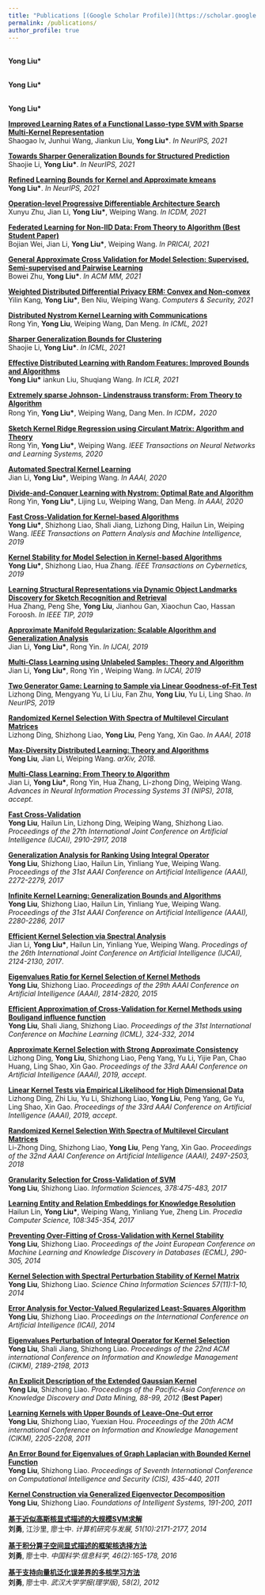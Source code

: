 ```yaml
---
title: "Publications [(Google Scholar Profile)](https://scholar.google.com/citations?user=vVhmzbAAAAAJ&hl=zh-CN)"
permalink: /publications/
author_profile: true
---
```

<b>[]()</b> <br>
<b>Yong Liu*</b>  <i></i>

<b>[]()</b> <br>
<b>Yong Liu*</b>  <i></i>

<b>[]()</b> <br>
<b>Yong Liu*</b>  <i></i>

<b>[Improved Learning Rates of a Functional Lasso-type SVM with Sparse Multi-Kernel Representation]()</b> <br>
Shaogao lv, Junhui Wang, Jiankun Liu, <b>Yong Liu*</b>.  <i>In NeurIPS, 2021</i>

<b>[Towards Sharper Generalization Bounds for Structured Prediction]()</b> <br>
Shaojie Li, <b>Yong Liu*</b>.  <i>In NeurIPS, 2021</i>

<b>[Refined Learning Bounds for Kernel and Approximate kmeans]()</b> <br>
<b>Yong Liu*</b>.  <i>In NeurIPS, 2021</i>

<b>[Operation-level Progressive Differentiable Architecture Search]()</b> <br>
Xunyu Zhu, Jian Li,  <b>Yong Liu*</b>, Weiping Wang.  <i>In ICDM, 2021</i>

<b>[Federated Learning for Non-IID Data: From Theory to Algorithm (Best Student Paper)]()</b> <br>
Bojian Wei, Jian Li, <b>Yong Liu*</b>, Weiping Wang.   <i>In PRICAI, 2021</i>

<b>[General Approximate Cross Validation for Model Selection: Supervised, Semi-supervised and Pairwise Learning]()</b> <br>
Bowei Zhu, <b>Yong Liu*</b>.  <i>In ACM MM, 2021</i>

<b>[Weighted Distributed Differential Privacy ERM: Convex and Non-convex]()</b> <br>
Yilin Kang, <b>Yong Liu*</b>, Ben Niu, Weiping Wang.   <i> Computers & Security, 2021</i>

<b>[Distributed Nystrom Kernel Learning with Communications]()</b> <br>
Rong Yin, <b>Yong Liu</b>, Weiping Wang, Dan Meng.   <i>In ICML, 2021</i>

<b>[Sharper Generalization Bounds for Clustering]()</b> <br>
Shaojie Li, <b>Yong Liu*</b>. <i>In ICML, 2021</i>

<b>[Effective Distributed Learning with Random Features: Improved Bounds and Algorithms]()</b> <br>
<b>Yong Liu*</b> iankun Liu, Shuqiang Wang. <i>In ICLR, 2021</i>

<b>[Extremely sparse Johnson- Lindenstrauss transform: From Theory to Algorithm]()</b> <br>
Rong Yin, <b>Yong Liu*</b>, Weiping Wang, Dang Men.  <i>In ICDM，2020</i>

<b>[Sketch Kernel Ridge Regression using Circulant Matrix: Algorithm and Theory]()</b> <br>
Rong Yin, <b>Yong Liu*</b>, Weiping Wang.  <i>IEEE Transactions on Neural Networks and Learning Systems, 2020</i>

<b>[Automated Spectral Kernel Learning]()</b> <br>
Jian Li, <b>Yong Liu*</b>, Weiping Wang.  <i>In AAAI, 2020</i>

<b>[Divide-and-Conquer Learning with Nystrom: Optimal Rate and Algorithm]()</b> <br>
Rong Yin, <b>Yong Liu*</b>, Lijing Lu, Weiping Wang, Dan Meng.  <i>In AAAI, 2020</i>

<b>[Fast Cross-Validation for Kernel-based Algorithms]()</b> <br>
 <b>Yong Liu*</b>, Shizhong Liao, Shali Jiang, Lizhong Ding, Hailun Lin, Weiping Wang.  <i>IEEE Transactions on Pattern Analysis and Machine Intelligence, 2019</i>

<b>[Kernel Stability for Model Selection in Kernel-based Algorithms]()</b> <br>
 <b>Yong Liu*</b>, Shizhong Liao, Hua Zhang. <i>IEEE Transactions on Cybernetics, 2019 </i>

<b>[Learning Structural Representations via Dynamic Object Landmarks Discovery for Sketch Recognition and Retrieval]()</b> <br>
Hua Zhang, Peng She, <b>Yong Liu</b>, Jianhou Gan, Xiaochun Cao, Hassan Foroosh.  <i>In IEEE TIP, 2019</i>

<b>[Approximate Manifold Regularization: Scalable Algorithm and Generalization Analysis]()</b> <br>
Jian Li, <b>Yong Liu*</b>, Rong Yin.  <i>In IJCAI, 2019</i>

<b>[Multi-Class Learning using Unlabeled Samples: Theory and Algorithm]()</b> <br>
Jian Li, <b>Yong Liu*</b>, Rong Yin , Weiping Wang. <i>In IJCAI, 2019</i>

<b>[Two Generator Game: Learning to Sample via Linear Goodness-of-Fit Test]()</b> <br>
Lizhong Ding, Mengyang Yu, Li Liu, Fan Zhu, <b>Yong Liu</b>, Yu Li, Ling Shao. <i>In NeurIPS, 2019</i>

<b>[Randomized Kernel Selection With Spectra of Multilevel Circulant Matrices]()</b> <br>
Lizhong Ding, Shizhong Liao, <b>Yong Liu</b>, Peng Yang, Xin Gao. <i>In AAAI, 2018</i>

<b>[Max-Diversity Distributed Learning: Theory and Algorithms]()</b> <br>
<b>Yong Liu</b>, Jian Li, Weiping Wang. <i>arXiv, 2018.</i>

<b>[Multi-Class Learning: From Theory to Algorithm](http://liuyonggsai.github.io/files/nips2018-mc.pdf)</b> <br>
Jian Li, <b>Yong Liu*</b>, Rong Yin, Hua Zhang, Li-zhong Ding, Weiping Wang. <i>Advances in Neural Information Processing Systems 31 (NIPS), 2018, accept</i>.

<b>[Fast Cross-Validation](http://liuyonggsai.github.io/files/IJCAI2018-fcv.pdf)</b><br>
<b>Yong Liu</b>, Hailun Lin, Lizhong Ding, Weiping Wang, Shizhong Liao. <i>Proceedings of the 27th International Joint Conference on Artificial Intelligence (IJCAI), 2910-2917, 2018</i>

<b>[Generalization Analysis for Ranking Using Integral Operator](http://liuyonggsai.github.io/files/aaai2017-ga.pdf)</b><br>
<b>Yong Liu</b>, Shizhong Liao, Hailun Lin, Yinliang Yue, Weiping Wang. <i>Proceedings of the 31st AAAI Conference on Artificial Intelligence (AAAI), 2272-2279, 2017</i>

<b>[Infinite Kernel Learning: Generalization Bounds and Algorithms](http://liuyonggsai.github.io/files/aaai2017-ikl.pdf)</b><br>
<b>Yong Liu</b>, Shizhong Liao, Hailun Lin, Yinliang Yue, Weiping Wang. <i>Proceedings of the 31st AAAI Conference on Artificial Intelligence (AAAI), 2280-2286, 2017</i>

<b>[Efficient Kernel Selection via Spectral Analysis](http://liuyonggsai.github.io/files/ijcai2017-sm.pdf)</b><br>
Jian Li, <b>Yong Liu*</b>, Hailun Lin, Yinliang Yue, Weiping Wang. <i>Procedings of the 26th International Joint Conference on Artificial Intelligence (IJCAI), 2124-2130, 2017</i>.

<b>[Eigenvalues Ratio for Kernel Selection of Kernel Methods](http://liuyonggsai.github.io/files/aaai2015-kr.pdf)</b><br>
<b>Yong Liu</b>, Shizhong Liao. <i>Proceedings of the 29th AAAI Conference on Artificial Intelligence (AAAI), 2814-2820, 2015</i>

<b>[Efficient Approximation of Cross-Validation for Kernel Methods using Bouligand influence function](http://liuyonggsai.github.io/files/icml2014-bif.pdf)</b><br>
<b>Yong Liu</b>, Shali Jiang, Shizhong Liao. <i>Proceedings of the 31st International Conference on Machine Learning (ICML), 324-332, 2014</i>

<b>[Approximate Kernel Selection with Strong Approximate Consistency](http://liuyonggsai.github.io/files/aaai2019-aks.pdf)</b> <br>Lizhong Ding, <b>Yong Liu</b>, Shizhong Liao, Peng Yang, Yu Li, Yijie Pan, Chao Huang, Ling Shao, Xin Gao. <i> Proceedings of the 33rd AAAI Conference on Artificial Intelligence (AAAI), 2019, accept</i>.

<b>[Linear Kernel Tests via Empirical Likelihood for High Dimensional Data](http://liuyonggsai.github.io/files/aaai2019-lkt.pdf)</b> <br>Lizhong Ding, Zhi Liu, Yu Li, Shizhong Liao, <b>Yong Liu</b>, Peng Yang, Ge Yu, Ling Shao, Xin Gao. <i>Proceedings of the 33rd AAAI Conference on Artificial Intelligence (AAAI), 2019, accept</i>.

<b>[Randomized Kernel Selection With Spectra of Multilevel Circulant Matrices](http://liuyonggsai.github.io/files/AAAI2018-rks.pdf) </b><br> Li-Zhong Ding, Shizhong Liao, <b>Yong Liu</b>, Peng Yang, Xin Gao. <i>Proceedings of the 32nd AAAI Conference on Artificial Intelligence (AAAI), 2497-2503, 2018</i>

<b>[Granularity Selection for Cross-Validation of SVM](http://liuyonggsai.github.io/files/IS2017-gs.pdf)</b><br>
<b>Yong Liu</b>, Shizhong Liao. <i>Information Sciences, 378:475-483, 2017</i>

<b>[Learning Entity and Relation Embeddings for Knowledge Resolution](http://liuyonggsai.github.io/files/PCS-le.pdf)</b><br>
Hailun Lin, <b>Yong Liu*</b>, Weiping Wang, Yinliang Yue, Zheng Lin. <i> Procedia Computer Science, 108:345-354, 2017</i>

<b>[Preventing Over-Fitting of Cross-Validation with Kernel Stability](http://liuyonggsai.github.io/files/ecml2014-ks.pdf)</b><br>
<b>Yong Liu</b>, Shizhong Liao. <i>Proceedings of the Joint European Conference on Machine Learning and Knowledge Discovery in Databases (ECML), 290-305, 2014</i>

<b>[Kernel Selection with Spectral Perturbation Stability of Kernel Matrix](http://liuyonggsai.github.io/files/scis-ks.pdf)</b><br>
<b>Yong Liu</b>, Shizhong Liao. <i>Science China Information Sciences 57(11):1-10, 2014</i>

<b>[Error Analysis for Vector-Valued Regularized Least-Squares Algorithm](http://liuyonggsai.github.io/files/ICAI-ea.pdf)</b><br>
<b>Yong Liu</b>, Shizhong Liao. <i>Proceedings on the International Conference on Artificial Intelligence (ICAI), 2014</i>

<b>[Eigenvalues Perturbation of Integral Operator for Kernel Selection](http://liuyonggsai.github.io/files/cikm2011-ep.pdf)</b><br>
<b>Yong Liu</b>, Shali Jiang, Shizhong Liao. <i>Proceedings of the 22nd ACM international Conference on Information and Knowledge Management (CIKM), 2189-2198, 2013</i>

<b>[An Explicit Description of the Extended Gaussian Kernel]()</b><br>
<b>Yong Liu</b>, Shizhong Liao. <i>Proceedings of the Pacific-Asia Conference on Knowledge Discovery and Data Mining, 88-99, 2012</i> (<b>Best Paper</b>)

<b>[Learning Kernels with Upper Bounds of Leave-One-Out error](http://liuyonggsai.github.io/files/cikm2011-loo.pdf)</b><br>
<b>Yong Liu</b>, Shizhong Liao, Yuexian Hou. <i>Proceedings of the 20th ACM international Conference on Information and Knowledge Management (CIKM), 2205-2208, 2011</i>

<b>[An Error Bound for Eigenvalues of Graph Laplacian with Bounded Kernel Function]()</b><br>
<b>Yong Liu</b>, Shizhong Liao. <i>Proceedings of Seventh International Conference on Computational Intelligence and Security (CIS), 435-440, 2011</i>

<b>[Kernel Construction via Generalized Eigenvector Decomposition]()</b><br>
<b>Yong Liu</b>, Shizhong Liao. <i>Foundations of Intelligent Systems, 191-200, 2011 </i>

<b>[基于近似高斯核显式描述的大规模SVM求解](http://liuyonggsai.github.io/files/yf-svm.pdf)</b><br>
<b>刘勇</b>, 江沙里, 廖士中. <i> 计算机研究与发展, 51(10):2171-2177, 2014</i>

<b>[基于积分算子空间显式描述的框架核选择方法](http://liuyonggsai.github.io/files/zgkx-fc.pdf)</b><br>
<b>刘勇</b>, 廖士中. <i>中国科学:信息科学, 46(2):165-178, 2016</i>

<b>[基于支持向量机泛化误差界的多核学习方法]()</b><br>
<b>刘勇</b>, 廖士中. <i>武汉大学学报(理学版), 58(2), 2012 </i>
